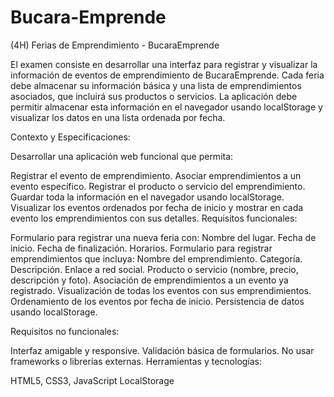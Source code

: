 # Bucara-Emprende

(4H) Ferias de Emprendimiento - BucaraEmprende

El examen consiste en desarrollar una interfaz para registrar y visualizar la información de eventos de emprendimiento de BucaraEmprende. Cada feria debe almacenar su información básica y una lista de emprendimientos asociados, que incluirá sus productos o servicios. La aplicación debe permitir almacenar esta información en el navegador usando localStorage y visualizar los datos en una lista ordenada por fecha.



Contexto y Especificaciones:



Desarrollar una aplicación web funcional que permita:

Registrar el evento de emprendimiento.
Asociar emprendimientos a un evento específico.
Registrar el producto o servicio del emprendimiento.
Guardar toda la información en el navegador usando localStorage.
Visualizar los eventos ordenados por fecha de inicio y mostrar en cada evento los emprendimientos con sus detalles.
Requisitos funcionales:



Formulario para registrar una nueva feria con:
Nombre del lugar.
Fecha de inicio.
Fecha de finalización.
Horarios.
Formulario para registrar emprendimientos que incluya:
Nombre del emprendimiento.
Categoría.
Descripción.
Enlace a red social.
Producto o servicio (nombre, precio, descripción y foto).
Asociación de emprendimientos a un evento ya registrado.
Visualización de todas los eventos con sus emprendimientos.
Ordenamiento de los eventos por fecha de inicio.
Persistencia de datos usando localStorage.


Requisitos no funcionales:

Interfaz amigable y responsive.
Validación básica de formularios.
No usar frameworks o librerías externas.
Herramientas y tecnologías:

HTML5, CSS3, JavaScript
LocalStorage

